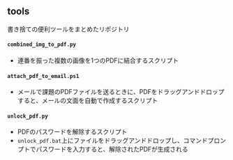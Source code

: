 ## tools
書き捨ての便利ツールをまとめたリポジトリ

#### `combined_img_to_pdf.py`
- 連番を振った複数の画像を1つのPDFに結合するスクリプト

#### `attach_pdf_to_email.ps1`
- メールで課題のPDFファイルを送るときに、PDFをドラッグアンドドロップすると、メールの文面を自動で作成するスクリプト

#### `unlock_pdf.py`
- PDFのパスワードを解除するスクリプト
- `unlock_pdf.bat`上にファイルをドラッグアンドドロップし、コマンドプロンプトでパスワードを入力すると、解除されたPDFが生成される